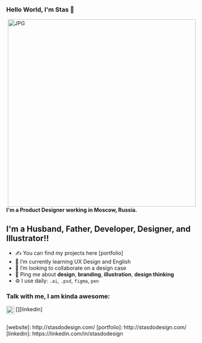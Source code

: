 ### Hello World, I'm Stas  👋

<img align="right" alt="JPG" src="https://user-images.githubusercontent.com/16655201/131915319-834d0a9d-4cbc-4810-9c5b-d1da85e8a4d4.jpg?raw=true" width="500"  />

#### I'm a Product Designer working in Moscow, Russia.
 
## I'm a Husband, Father, Developer, Designer, and Illustrator!!
- ✍ You can find my projects here [portfolio]
- 🌱 I’m currently learning UX Design and English
- 👯 I’m looking to collaborate on a design case
- 💬 Ping me about **design**, **branding**, **illustration**, **design thinking**
- ⚙️ I use daily: `.ai`, `.psd`, `figma`, `pen`
 
### Talk with me, I am kinda awesome:
[<img align="left" alt="stasdodesign | LinkedIn" width="22px" src="https://cdn.jsdelivr.net/npm/simple-icons@v3/icons/linkedin.svg" />][linkedin]

 
<br />
[website]: http://stasdodesign.com/
[portfolio]: http://stasdodesign.com/
[linkedin]: https://linkedin.com/in/stasdodesign

